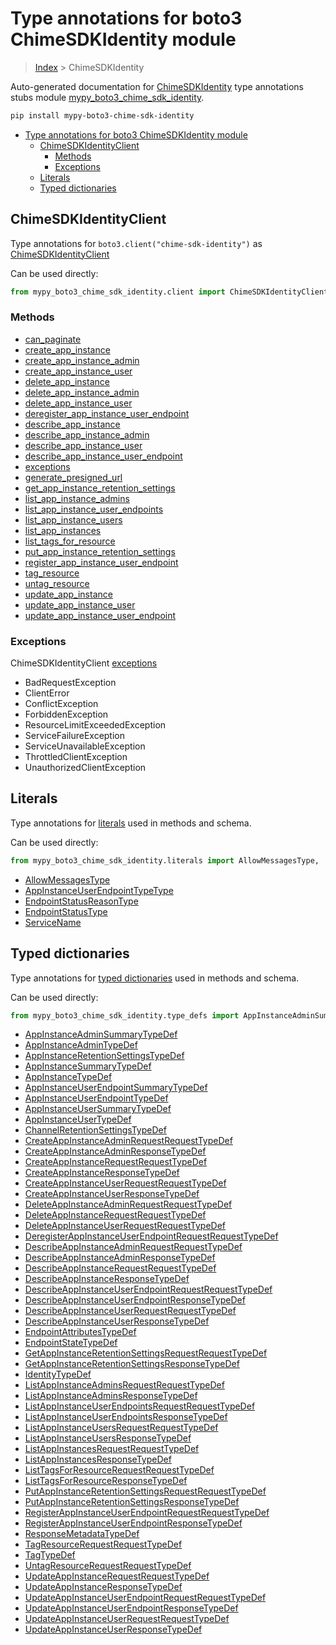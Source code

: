 # Type annotations for boto3 ChimeSDKIdentity module

> [Index](..) > ChimeSDKIdentity

Auto-generated documentation for
[ChimeSDKIdentity](https://boto3.amazonaws.com/v1/documentation/api/latest/reference/services/chime-sdk-identity.html#ChimeSDKIdentity)
type annotations stubs module
[mypy_boto3_chime_sdk_identity](https://pypi.org/project/mypy-boto3-chime-sdk-identity/).

```bash
pip install mypy-boto3-chime-sdk-identity
```

- [Type annotations for boto3 ChimeSDKIdentity module](#type-annotations-for-boto3-chimesdkidentity-module)
  - [ChimeSDKIdentityClient](#chimesdkidentityclient)
    - [Methods](#methods)
    - [Exceptions](#exceptions)
  - [Literals](#literals)
  - [Typed dictionaries](#typed-dictionaries)

## ChimeSDKIdentityClient

Type annotations for `boto3.client("chime-sdk-identity")` as
[ChimeSDKIdentityClient](./client.md)

Can be used directly:

```python
from mypy_boto3_chime_sdk_identity.client import ChimeSDKIdentityClient
```

### Methods

- [can_paginate](./client.md#can_paginate)
- [create_app_instance](./client.md#create_app_instance)
- [create_app_instance_admin](./client.md#create_app_instance_admin)
- [create_app_instance_user](./client.md#create_app_instance_user)
- [delete_app_instance](./client.md#delete_app_instance)
- [delete_app_instance_admin](./client.md#delete_app_instance_admin)
- [delete_app_instance_user](./client.md#delete_app_instance_user)
- [deregister_app_instance_user_endpoint](./client.md#deregister_app_instance_user_endpoint)
- [describe_app_instance](./client.md#describe_app_instance)
- [describe_app_instance_admin](./client.md#describe_app_instance_admin)
- [describe_app_instance_user](./client.md#describe_app_instance_user)
- [describe_app_instance_user_endpoint](./client.md#describe_app_instance_user_endpoint)
- [exceptions](./client.md#exceptions)
- [generate_presigned_url](./client.md#generate_presigned_url)
- [get_app_instance_retention_settings](./client.md#get_app_instance_retention_settings)
- [list_app_instance_admins](./client.md#list_app_instance_admins)
- [list_app_instance_user_endpoints](./client.md#list_app_instance_user_endpoints)
- [list_app_instance_users](./client.md#list_app_instance_users)
- [list_app_instances](./client.md#list_app_instances)
- [list_tags_for_resource](./client.md#list_tags_for_resource)
- [put_app_instance_retention_settings](./client.md#put_app_instance_retention_settings)
- [register_app_instance_user_endpoint](./client.md#register_app_instance_user_endpoint)
- [tag_resource](./client.md#tag_resource)
- [untag_resource](./client.md#untag_resource)
- [update_app_instance](./client.md#update_app_instance)
- [update_app_instance_user](./client.md#update_app_instance_user)
- [update_app_instance_user_endpoint](./client.md#update_app_instance_user_endpoint)

### Exceptions

ChimeSDKIdentityClient [exceptions](./client.md#exceptions)

- BadRequestException
- ClientError
- ConflictException
- ForbiddenException
- ResourceLimitExceededException
- ServiceFailureException
- ServiceUnavailableException
- ThrottledClientException
- UnauthorizedClientException

## Literals

Type annotations for [literals](./literals.md) used in methods and schema.

Can be used directly:

```python
from mypy_boto3_chime_sdk_identity.literals import AllowMessagesType, ...
```

- [AllowMessagesType](./literals.md#allowmessagestype)
- [AppInstanceUserEndpointTypeType](./literals.md#appinstanceuserendpointtypetype)
- [EndpointStatusReasonType](./literals.md#endpointstatusreasontype)
- [EndpointStatusType](./literals.md#endpointstatustype)
- [ServiceName](./literals.md#servicename)

## Typed dictionaries

Type annotations for [typed dictionaries](./type_defs.md) used in methods and
schema.

Can be used directly:

```python
from mypy_boto3_chime_sdk_identity.type_defs import AppInstanceAdminSummaryTypeDef, ...
```

- [AppInstanceAdminSummaryTypeDef](./type_defs.md#appinstanceadminsummarytypedef)
- [AppInstanceAdminTypeDef](./type_defs.md#appinstanceadmintypedef)
- [AppInstanceRetentionSettingsTypeDef](./type_defs.md#appinstanceretentionsettingstypedef)
- [AppInstanceSummaryTypeDef](./type_defs.md#appinstancesummarytypedef)
- [AppInstanceTypeDef](./type_defs.md#appinstancetypedef)
- [AppInstanceUserEndpointSummaryTypeDef](./type_defs.md#appinstanceuserendpointsummarytypedef)
- [AppInstanceUserEndpointTypeDef](./type_defs.md#appinstanceuserendpointtypedef)
- [AppInstanceUserSummaryTypeDef](./type_defs.md#appinstanceusersummarytypedef)
- [AppInstanceUserTypeDef](./type_defs.md#appinstanceusertypedef)
- [ChannelRetentionSettingsTypeDef](./type_defs.md#channelretentionsettingstypedef)
- [CreateAppInstanceAdminRequestRequestTypeDef](./type_defs.md#createappinstanceadminrequestrequesttypedef)
- [CreateAppInstanceAdminResponseTypeDef](./type_defs.md#createappinstanceadminresponsetypedef)
- [CreateAppInstanceRequestRequestTypeDef](./type_defs.md#createappinstancerequestrequesttypedef)
- [CreateAppInstanceResponseTypeDef](./type_defs.md#createappinstanceresponsetypedef)
- [CreateAppInstanceUserRequestRequestTypeDef](./type_defs.md#createappinstanceuserrequestrequesttypedef)
- [CreateAppInstanceUserResponseTypeDef](./type_defs.md#createappinstanceuserresponsetypedef)
- [DeleteAppInstanceAdminRequestRequestTypeDef](./type_defs.md#deleteappinstanceadminrequestrequesttypedef)
- [DeleteAppInstanceRequestRequestTypeDef](./type_defs.md#deleteappinstancerequestrequesttypedef)
- [DeleteAppInstanceUserRequestRequestTypeDef](./type_defs.md#deleteappinstanceuserrequestrequesttypedef)
- [DeregisterAppInstanceUserEndpointRequestRequestTypeDef](./type_defs.md#deregisterappinstanceuserendpointrequestrequesttypedef)
- [DescribeAppInstanceAdminRequestRequestTypeDef](./type_defs.md#describeappinstanceadminrequestrequesttypedef)
- [DescribeAppInstanceAdminResponseTypeDef](./type_defs.md#describeappinstanceadminresponsetypedef)
- [DescribeAppInstanceRequestRequestTypeDef](./type_defs.md#describeappinstancerequestrequesttypedef)
- [DescribeAppInstanceResponseTypeDef](./type_defs.md#describeappinstanceresponsetypedef)
- [DescribeAppInstanceUserEndpointRequestRequestTypeDef](./type_defs.md#describeappinstanceuserendpointrequestrequesttypedef)
- [DescribeAppInstanceUserEndpointResponseTypeDef](./type_defs.md#describeappinstanceuserendpointresponsetypedef)
- [DescribeAppInstanceUserRequestRequestTypeDef](./type_defs.md#describeappinstanceuserrequestrequesttypedef)
- [DescribeAppInstanceUserResponseTypeDef](./type_defs.md#describeappinstanceuserresponsetypedef)
- [EndpointAttributesTypeDef](./type_defs.md#endpointattributestypedef)
- [EndpointStateTypeDef](./type_defs.md#endpointstatetypedef)
- [GetAppInstanceRetentionSettingsRequestRequestTypeDef](./type_defs.md#getappinstanceretentionsettingsrequestrequesttypedef)
- [GetAppInstanceRetentionSettingsResponseTypeDef](./type_defs.md#getappinstanceretentionsettingsresponsetypedef)
- [IdentityTypeDef](./type_defs.md#identitytypedef)
- [ListAppInstanceAdminsRequestRequestTypeDef](./type_defs.md#listappinstanceadminsrequestrequesttypedef)
- [ListAppInstanceAdminsResponseTypeDef](./type_defs.md#listappinstanceadminsresponsetypedef)
- [ListAppInstanceUserEndpointsRequestRequestTypeDef](./type_defs.md#listappinstanceuserendpointsrequestrequesttypedef)
- [ListAppInstanceUserEndpointsResponseTypeDef](./type_defs.md#listappinstanceuserendpointsresponsetypedef)
- [ListAppInstanceUsersRequestRequestTypeDef](./type_defs.md#listappinstanceusersrequestrequesttypedef)
- [ListAppInstanceUsersResponseTypeDef](./type_defs.md#listappinstanceusersresponsetypedef)
- [ListAppInstancesRequestRequestTypeDef](./type_defs.md#listappinstancesrequestrequesttypedef)
- [ListAppInstancesResponseTypeDef](./type_defs.md#listappinstancesresponsetypedef)
- [ListTagsForResourceRequestRequestTypeDef](./type_defs.md#listtagsforresourcerequestrequesttypedef)
- [ListTagsForResourceResponseTypeDef](./type_defs.md#listtagsforresourceresponsetypedef)
- [PutAppInstanceRetentionSettingsRequestRequestTypeDef](./type_defs.md#putappinstanceretentionsettingsrequestrequesttypedef)
- [PutAppInstanceRetentionSettingsResponseTypeDef](./type_defs.md#putappinstanceretentionsettingsresponsetypedef)
- [RegisterAppInstanceUserEndpointRequestRequestTypeDef](./type_defs.md#registerappinstanceuserendpointrequestrequesttypedef)
- [RegisterAppInstanceUserEndpointResponseTypeDef](./type_defs.md#registerappinstanceuserendpointresponsetypedef)
- [ResponseMetadataTypeDef](./type_defs.md#responsemetadatatypedef)
- [TagResourceRequestRequestTypeDef](./type_defs.md#tagresourcerequestrequesttypedef)
- [TagTypeDef](./type_defs.md#tagtypedef)
- [UntagResourceRequestRequestTypeDef](./type_defs.md#untagresourcerequestrequesttypedef)
- [UpdateAppInstanceRequestRequestTypeDef](./type_defs.md#updateappinstancerequestrequesttypedef)
- [UpdateAppInstanceResponseTypeDef](./type_defs.md#updateappinstanceresponsetypedef)
- [UpdateAppInstanceUserEndpointRequestRequestTypeDef](./type_defs.md#updateappinstanceuserendpointrequestrequesttypedef)
- [UpdateAppInstanceUserEndpointResponseTypeDef](./type_defs.md#updateappinstanceuserendpointresponsetypedef)
- [UpdateAppInstanceUserRequestRequestTypeDef](./type_defs.md#updateappinstanceuserrequestrequesttypedef)
- [UpdateAppInstanceUserResponseTypeDef](./type_defs.md#updateappinstanceuserresponsetypedef)
